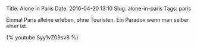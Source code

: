 Title: Alone in Paris
Date: 2016-04-20 13:10
Slug: alone-in-paris
Tags: paris

Einmal Paris alleine erleben, ohne Touristen. Ein Paradox wenn man selber einer ist.

{% youtube Syy1vZ09sv8 %}

